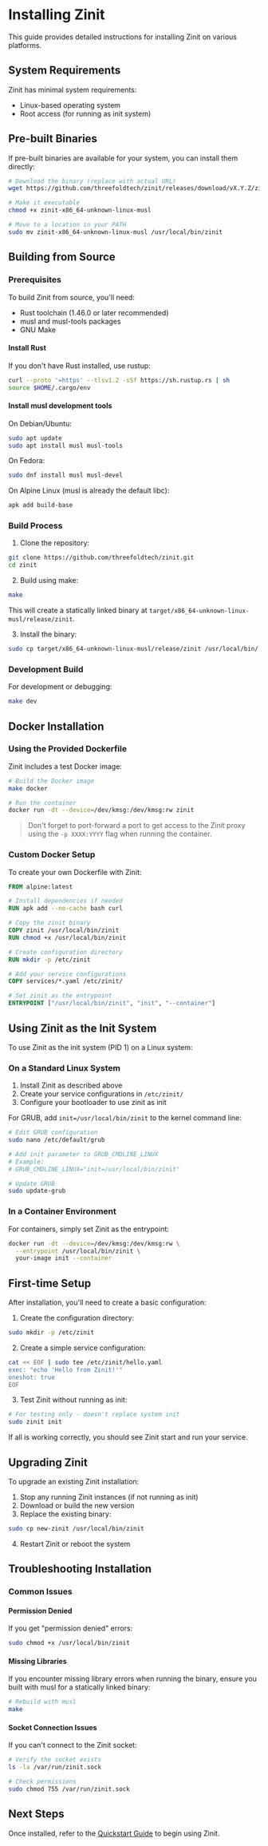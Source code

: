 # Installing Zinit

This guide provides detailed instructions for installing Zinit on various platforms.

## System Requirements

Zinit has minimal system requirements:

- Linux-based operating system
- Root access (for running as init system)

## Pre-built Binaries

If pre-built binaries are available for your system, you can install them directly:

```bash
# Download the binary (replace with actual URL)
wget https://github.com/threefoldtech/zinit/releases/download/vX.Y.Z/zinit-x86_64-unknown-linux-musl

# Make it executable
chmod +x zinit-x86_64-unknown-linux-musl

# Move to a location in your PATH
sudo mv zinit-x86_64-unknown-linux-musl /usr/local/bin/zinit
```

## Building from Source

### Prerequisites

To build Zinit from source, you'll need:

- Rust toolchain (1.46.0 or later recommended)
- musl and musl-tools packages
- GNU Make

#### Install Rust

If you don't have Rust installed, use rustup:

```bash
curl --proto '=https' --tlsv1.2 -sSf https://sh.rustup.rs | sh
source $HOME/.cargo/env
```

#### Install musl development tools

On Debian/Ubuntu:

```bash
sudo apt update
sudo apt install musl musl-tools
```

On Fedora:

```bash
sudo dnf install musl musl-devel
```

On Alpine Linux (musl is already the default libc):

```bash
apk add build-base
```

### Build Process

1. Clone the repository:

```bash
git clone https://github.com/threefoldtech/zinit.git
cd zinit
```

2. Build using make:

```bash
make
```

This will create a statically linked binary at `target/x86_64-unknown-linux-musl/release/zinit`.

3. Install the binary:

```bash
sudo cp target/x86_64-unknown-linux-musl/release/zinit /usr/local/bin/
```

### Development Build

For development or debugging:

```bash
make dev
```

## Docker Installation

### Using the Provided Dockerfile

Zinit includes a test Docker image:

```bash
# Build the Docker image
make docker

# Run the container
docker run -dt --device=/dev/kmsg:/dev/kmsg:rw zinit
```
> Don't forget to port-forward a port to get access to the Zinit proxy using the `-p XXXX:YYYY` flag when running the container.

### Custom Docker Setup

To create your own Dockerfile with Zinit:

```dockerfile
FROM alpine:latest

# Install dependencies if needed
RUN apk add --no-cache bash curl

# Copy the zinit binary
COPY zinit /usr/local/bin/zinit
RUN chmod +x /usr/local/bin/zinit

# Create configuration directory
RUN mkdir -p /etc/zinit

# Add your service configurations
COPY services/*.yaml /etc/zinit/

# Set zinit as the entrypoint
ENTRYPOINT ["/usr/local/bin/zinit", "init", "--container"]
```

## Using Zinit as the Init System

To use Zinit as the init system (PID 1) on a Linux system:

### On a Standard Linux System

1. Install Zinit as described above
2. Create your service configurations in `/etc/zinit/`
3. Configure your bootloader to use zinit as init

For GRUB, add `init=/usr/local/bin/zinit` to the kernel command line:

```bash
# Edit GRUB configuration
sudo nano /etc/default/grub

# Add init parameter to GRUB_CMDLINE_LINUX
# Example:
# GRUB_CMDLINE_LINUX="init=/usr/local/bin/zinit"

# Update GRUB
sudo update-grub
```

### In a Container Environment

For containers, simply set Zinit as the entrypoint:

```bash
docker run -dt --device=/dev/kmsg:/dev/kmsg:rw \
  --entrypoint /usr/local/bin/zinit \
  your-image init --container
```

## First-time Setup

After installation, you'll need to create a basic configuration:

1. Create the configuration directory:

```bash
sudo mkdir -p /etc/zinit
```

2. Create a simple service configuration:

```bash
cat << EOF | sudo tee /etc/zinit/hello.yaml
exec: "echo 'Hello from Zinit!'"
oneshot: true
EOF
```

3. Test Zinit without running as init:

```bash
# For testing only - doesn't replace system init
sudo zinit init
```

If all is working correctly, you should see Zinit start and run your service.

## Upgrading Zinit

To upgrade an existing Zinit installation:

1. Stop any running Zinit instances (if not running as init)
2. Download or build the new version
3. Replace the existing binary:

```bash
sudo cp new-zinit /usr/local/bin/zinit
```

4. Restart Zinit or reboot the system

## Troubleshooting Installation

### Common Issues

#### Permission Denied

If you get "permission denied" errors:

```bash
sudo chmod +x /usr/local/bin/zinit
```

#### Missing Libraries

If you encounter missing library errors when running the binary, ensure you built with musl for a statically linked binary:

```bash
# Rebuild with musl
make
```

#### Socket Connection Issues

If you can't connect to the Zinit socket:

```bash
# Verify the socket exists
ls -la /var/run/zinit.sock

# Check permissions
sudo chmod 755 /var/run/zinit.sock
```

## Next Steps

Once installed, refer to the [Quickstart Guide](quickstart.md) to begin using Zinit.